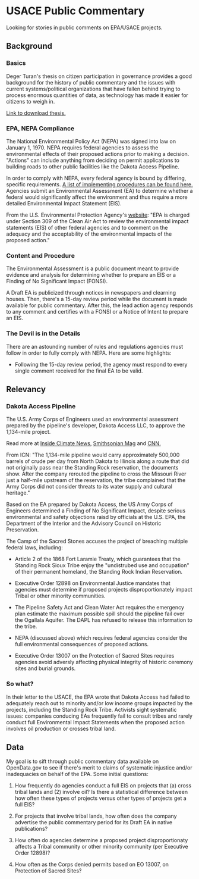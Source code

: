 # USACE Public Commentary
Looking for stories in public comments on EPA/USACE projects.

## Background

### Basics

Deger Turan's thesis on citizen participation in governance provides a good background for the history of public commentary and the issues with current systems/political organizations that have fallen behind trying to process enormous quantities of data, as technology has made it easier for citizens to weigh in.

[Link to download thesis.](https://cddrl.fsi.stanford.edu/file/223109/download%3Ftoken%3D4zQ7nqEH)

### EPA, NEPA Compliance

The National Environmental Policy Act (NEPA) was signed into law on January 1, 1970. NEPA requires federal agencies to assess the environmental effects of their proposed actions prior to making a decision. "Actions" can include anything from deciding on permit applications to building roads to other public facilities like the Dakota Access Pipeline.

In order to comply with NEPA, every federal agency is bound by differing, specific requirements. [A list of implementing procedures can be found here.](https://ceq.doe.gov/nepa_contacts/agency_implementing_procedures.html) Agencies submit an Environmental Assessment (EA) to determine whether a federal would significantly affect the environment and thus require a more detailed Environmental Impact Statement (EIS).

From the U.S. Environmental Protection Agency's [website](https://www.epa.gov/nepa): "EPA is charged under Section 309 of the Clean Air Act to review the environmental impact statements (EIS) of other federal agencies and to comment on the adequacy and the acceptability of the environmental impacts of the proposed action."

### Content and Procedure

The Environmental Assessment is a public document meant to provide evidence and analysis for determining whether to prepare an EIS or a Finding of No Significant Impact (FONSI).

A Draft EA is publicized through notices in newspapers and clearning houses. Then, there's a 15-day review period while the document is made available for public commentary. After this, the lead action agency responds to any comment and certifies with a FONSI or a Notice of Intent to prepare an EIS.

### The Devil is in the Details

There are an astounding number of rules and regulations agencies must follow in order to fully comply with NEPA. Here are some highlights:

* Following the 15-day review period, the agency must respond to every single comment received for the final EA to be valid. 

## Relevancy

### Dakota Access Pipeline

The U.S. Army Corps of Engineers used an environmental assessment prepared by the pipeline's developer, Dakota Access LLC, to approve the 1,134-mile project. 

Read more at [Inside Climate News](https://insideclimatenews.org/news/30082016/dakota-access-pipeline-standing-rock-sioux-army-corps-engineers-approval-environment), [Smithsonian Mag](http://www.smithsonianmag.com/ist/?next=/smart-news/understanding-controversy-behind-dakota-access-pipeline-180960450/) and [CNN.](http://www.cnn.com/2016/10/29/us/dakota-pipeline-standing-rock-sioux/index.html)

From ICN: "The 1,134-mile pipeline would carry approximately 500,000 barrels of crude per day from North Dakota to Illinois along a route that did not originally pass near the Standing Rock reservation, the documents show. After the company rerouted the pipeline to cross the Missouri River just a half-mile upstream of the reservation, the tribe complained that the Army Corps did not consider threats to its water supply and cultural heritage."

Based on the EA prepared by Dakota Access, the US Army Corps of Engineers determined a Finding of No Significant Impact, despite serious environmental and safety objections raisd by officials at the U.S. EPA, the Department of the Interior and the Advisory Council on Historic Preservation.

The Camp of the Sacred Stones accuses the project of breaching multiple federal laws, including:

* Article 2 of the 1868 Fort Laramie Treaty, which guarantees that the Standing Rock Sioux Tribe enjoy the "undistrubed use and occupation" of their permanent homeland, the Standing Rock Indian Reservation.

* Executive Order 12898 on Environmental Justice mandates that agencies must determine if proposed projects disproportionately impact Tribal or other minority communities.

* The Pipeline Safety Act and Clean Water Act requires the emergency plan estimate the maximum possible spill should the pipeline fail over the Ogallala Aquifer. The DAPL has refused to release this information to the tribe.

* NEPA (discussed above) which requires federal agencies consider the full environmental consequences of proposed actions.

* Executive Order 13007 on the Protection of Sacred Sites requires agencies avoid adversly affecting physical integrity of historic ceremony sites and burial grounds.

### So what?

In their letter to the USACE, the EPA wrote that Dakota Access had failed to adequately reach out to minority and/or low income groups impacted by the projects, including the Standing Rock Tribe. Activists sight systematic issues: companies conducing EAs frequently fail to consult tribes and rarely conduct full Environmental Impact Statements when the proposed action involves oil production or crosses tribal land.

## Data

My goal is to sift through public commentary data available on OpenData.gov to see if there's merit to claims of systematic injustice and/or inadequacies on behalf of the EPA. Some initial questions:

1. How frequently do agencies conduct a full EIS on projects that (a) cross tribal lands and (2) involve oil? Is there a statistical difference between how often these types of projects versus other types of projects get a full EIS?

2. For projects that involve tribal lands, how often does the company advertise the public commentary period for its Draft EA in native publications?

3. How often do agencies determine a proposed project disproportionaty affects a Tribal community or other minority community (per Executive Order 12898)?

4. How often as the Corps denied permits based on EO 13007, on Protection of Sacred Sites?




